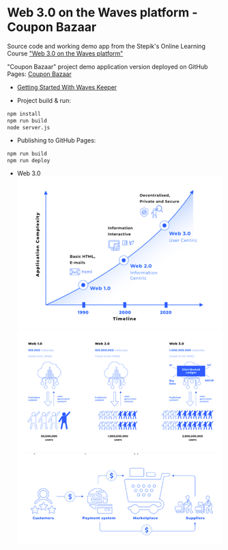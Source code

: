 # Web 3.0 on the Waves platform - Coupon Bazaar

Source code and working demo app from the Stepik's Online Learning Course ["Web 3.0 on the Waves platform"](https://stepik.org/course/56401)

"Coupon Bazaar" project demo application version deployed on GitHub Pages: [Coupon Bazaar](https://lytves.github.io/mweb3waves/)

* [Getting Started With Waves Keeper](https://docs.waves.tech/en/ecosystem/waves-keeper/getting-started-with-keeper)


* Project build & run:
```
npm install
npm run build
node server.js
```

* Publishing to GitHub Pages:
```
npm run build
npm run deploy
```

* Web 3.0
![](img/1.png)
![](img/2.png)
![](img/3.png)